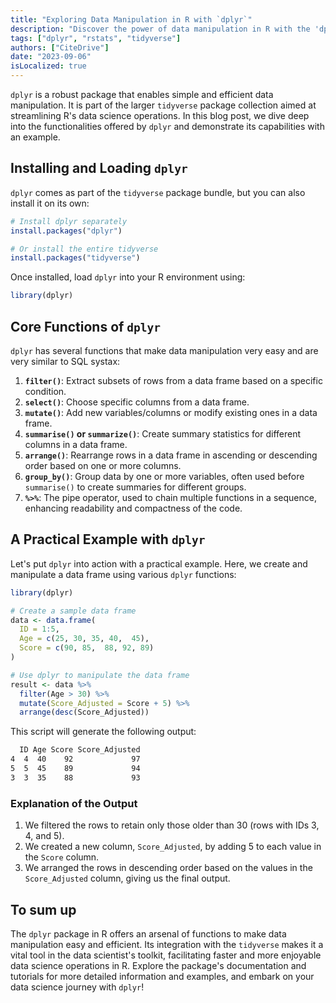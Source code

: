 ```yaml
---
title: "Exploring Data Manipulation in R with `dplyr`"
description: "Discover the power of data manipulation in R with the 'dplyr' package, a vital part of the 'tidyverse' collection. Learn through a hands-on example how to use core functions like 'filter()', 'select()', and 'mutate()' to streamline your data science projects. From installation to practical application, this guide covers everything you need to get started with 'dplyr' in R."
tags: ["dplyr", "rstats", "tidyverse"]
authors: ["CiteDrive"]
date: "2023-09-06"
isLocalized: true
---
```


`dplyr` is a robust package that enables simple and efficient data manipulation. It is part of the larger `tidyverse` package collection aimed at streamlining R's data science operations. In this blog post, we dive deep into the functionalities offered by `dplyr` and demonstrate its capabilities with an example.

## Installing and Loading `dplyr`

`dplyr` comes as part of the `tidyverse` package bundle, but you can also install it on its own:

```r
# Install dplyr separately
install.packages("dplyr")

# Or install the entire tidyverse
install.packages("tidyverse")
```

Once installed, load `dplyr` into your R environment using:

```r
library(dplyr)
```

## Core Functions of `dplyr`

`dplyr` has several functions that make data manipulation very easy and are very similar to SQL systax:

1. **`filter()`**: Extract subsets of rows from a data frame based on a specific condition.
2. **`select()`**: Choose specific columns from a data frame.
3. **`mutate()`**: Add new variables/columns or modify existing ones in a data frame.
4. **`summarise()` or `summarize()`**: Create summary statistics for different columns in a data frame.
5. **`arrange()`**: Rearrange rows in a data frame in ascending or descending order based on one or more columns.
6. **`group_by()`**: Group data by one or more variables, often used before `summarise()` to create summaries for different groups.
7. **`%>%`**: The pipe operator, used to chain multiple functions in a sequence, enhancing readability and compactness of the code.

## A Practical Example with `dplyr`

Let's put `dplyr` into action with a practical example. Here, we create and manipulate a data frame using various `dplyr` functions:

```r
library(dplyr)

# Create a sample data frame
data <- data.frame(
  ID = 1:5,
  Age = c(25, 30, 35, 40,  45),
  Score = c(90, 85,  88, 92, 89)
)

# Use dplyr to manipulate the data frame
result <- data %>%
  filter(Age > 30) %>%
  mutate(Score_Adjusted = Score + 5) %>%
  arrange(desc(Score_Adjusted))

```

This script will generate the following output:

```bash
  ID Age Score Score_Adjusted
4  4  40    92             97
5  5  45    89             94
3  3  35    88             93

```
### Explanation of the Output

1. We filtered the rows to retain only those older than 30 (rows with IDs 3, 4, and 5).
2. We created a new column, `Score_Adjusted`, by adding 5 to each value in the `Score` column.
3. We arranged the rows in descending order based on the values in the `Score_Adjusted` column, giving us the final output.

## To sum up

The `dplyr` package in R offers an arsenal of functions to make data manipulation easy and efficient. Its integration with the `tidyverse` makes it a vital tool in the data scientist's toolkit, facilitating faster and more enjoyable data science operations in R. Explore the package's documentation and tutorials for more detailed information and examples, and embark on your data science journey with `dplyr`!